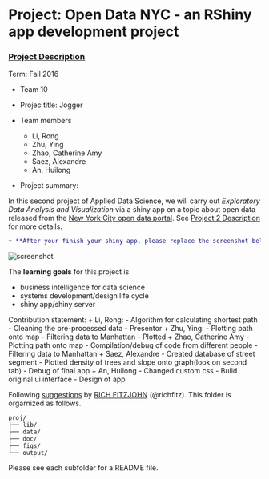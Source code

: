 # Project: Open Data NYC - an RShiny app development project
### [Project Description](doc/project2_desc.md)

Term: Fall 2016

+ Team 10
+ Projec title: Jogger
+ Team members
	+ Li, Rong
	+ Zhu, Ying
	+ Zhao, Catherine Amy
	+ Saez, Alexandre
	+ An, Huilong
	
+ Project summary: 

In this second project of Applied Data Science, we will carry out *Exploratory Data Analysis and Visualization* via a shiny app on a topic about open data released from the [New York City open data portal](https://nycopendata.socrata.com/). See [Project 2 Description](doc/project2_desc.md) for more details.  

```diff
+ **After your finish your shiny app, please replace the screenshot below with one from your own app.**
```

![screenshot](https://github.com/TZstatsADS/Fall2016-Proj2-grp10/blob/master/doc/screenshot.png)

The **learning goals** for this project is 
- business intelligence for data science
- systems development/design life cycle
- shiny app/shiny server
	
Contribution statement: 
	+ Li, Rong: 
		- Algorithm for calculating shortest path
		- Cleaning the pre-processed data
		- Presentor
	+ Zhu, Ying:
		- Plotting path onto map
		- Filtering data to Manhattan
		- Plotted 
	+ Zhao, Catherine Amy
		- Plotting path onto map
		- Compilation/debug of code from different people
		- Filtering data to Manhattan
	+ Saez, Alexandre
		- Created database of street segment
		- Plotted density of trees and slope onto graph(look on second tab)
		- Debug of final app
	+ An, Huilong 
		- Changed custom css
		- Build original ui interface
		- Design of app

Following [suggestions](http://nicercode.github.io/blog/2013-04-05-projects/) by [RICH FITZJOHN](http://nicercode.github.io/about/#Team) (@richfitz). This folder is orgarnized as follows.

```
proj/
├── lib/
├── data/
├── doc/
├── figs/
└── output/
```

Please see each subfolder for a README file.


